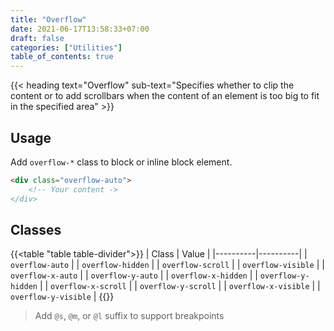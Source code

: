 ```yaml
---
title: "Overflow"
date: 2021-06-17T13:58:33+07:00
draft: false
categories: ["Utilities"]
table_of_contents: true
---
```


{{< heading text="Overflow" sub-text="Specifies whether to clip the content or to add scrollbars when the content of an element is too big to fit in the specified area" >}}

## Usage

Add `overflow-*` class to block or inline block element.

``` html
<div class="overflow-auto">
    <!-- Your content ->
</div>
```

## Classes

{{<table "table table-divider">}}
| Class | Value |
|----------|----------|
| `overflow-auto` |
| `overflow-hidden` |
| `overflow-scroll` |
| `overflow-visible` |
| `overflow-x-auto` |
| `overflow-y-auto` |
| `overflow-x-hidden` |
| `overflow-y-hidden` |
| `overflow-x-scroll` |
| `overflow-y-scroll` |
| `overflow-x-visible` |
| `overflow-y-visible` |
{{</table>}}

> Add `@s`, `@m`, or `@l` suffix to support breakpoints